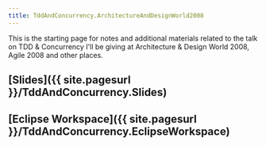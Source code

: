 ```yaml
---
title: TddAndConcurrency.ArchitectureAndDesignWorld2008
---
```

This is the starting page for notes and additional materials related to the talk on TDD & Concurrency I'll be giving at Architecture & Design World 2008, Agile 2008 and other places.

## [Slides]({{ site.pagesurl }}/TddAndConcurrency.Slides)
## [Eclipse Workspace]({{ site.pagesurl }}/TddAndConcurrency.EclipseWorkspace)
